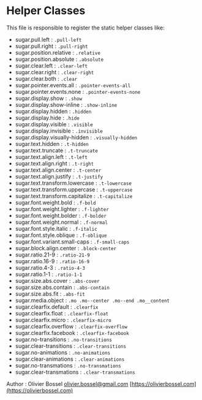 # Helper Classes

This file is responsible to register the static helper classes like:

- sugar.pull.left : ```.pull-left```
- sugar.pull.right : ```.pull-right```
- sugar.position.relative : ```.relative```
- sugar.position.absolute : ```.absolute```
- sugar.clear.left : ```.clear-left```
- sugar.clear.right : ```.clear-right```
- sugar.clear.both : ```.clear```
- sugar.pointer.events.all : ```.pointer-events-all```
- sugar.pointer.events.none : ```.pointer-events-none```
- sugar.display.show : ```.show```
- sugar.display.show-inline : ```.show-inline```
- sugar.display.hidden : ```.hidden```
- sugar.display.hide : ```.hide```
- sugar.display.visible : ```.visible```
- sugar.display.invisible : ```.invisible```
- sugar.display.visually-hidden : ```.visually-hidden```
- sugar.text.hidden : ```.t-hidden```
- sugar.text.truncate : ```.t-truncate```
- sugar.text.align.left : ```.t-left```
- sugar.text.align.right : ```.t-right```
- sugar.text.align.center : ```.t-center```
- sugar.text.align.justify : ```.t-justify```
- sugar.text.transform.lowercase : ```.t-lowercase```
- sugar.text.transform.uppercase : ```.t-uppercase```
- sugar.text.transform.capitalize : ```.t-capitalize```
- sugar.font.weight.bold : ```.f-bold```
- sugar.font.weight.lighter : ```.f-lighter```
- sugar.font.weight.bolder : ```.f-bolder```
- sugar.font.weight.normal : ```.f-normal```
- sugar.font.style.italic : ```.f-italic```
- sugar.font.style.oblique : ```.f-oblique```
- sugar.font.variant.small-caps : ```.f-small-caps```
- sugar.block.align.center : ```.block-center```
- sugar.ratio.21-9 : ```.ratio-21-9```
- sugar.ratio.16-9 : ```.ratio-16-9```
- sugar.ratio.4-3 : ```.ratio-4-3```
- sugar.ratio.1-1 : ```.ratio-1-1```
- sugar.size.abs.cover : ```.abs-cover```
- sugar.size.abs.contain : ```.abs-contain```
- sugar.size.abs.fit : ```.abs-fit```
- sugar.media.object : ```.mo .mo--center .mo--end .mo__content```
- sugar.clearfix.default : ```.clearfix```
- sugar.clearfix.float : ```.clearfix-float```
- sugar.clearfix.micro : ```.clearfix-micro```
- sugar.clearfix.overflow : ```.clearfix-overflow```
- sugar.clearfix.facebook : ```.clearfix-facebook```
- sugar.no-transitions : ```.no-transitions```
- sugar.clear-transitions : ```.clear-transitions```
- sugar.no-animations : ```.no-animations```
- sugar.clear-animations : ```.clear-animations```
- sugar.no-transmations : ```.no-transmations```
- sugar.clear-transmations : ```.clear-transmations```


Author : Olivier Bossel [olivier.bossel@gmail.com](mailto:olivier.bossel@gmail.com) [https://olivierbossel.com](https://olivierbossel.com)